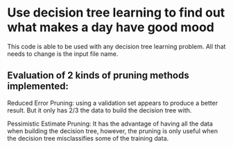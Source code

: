 ﻿# Use decision tree learning to find out what makes a day have good mood

This code is able to be used with any decision tree learning problem. All that needs to change is the input file name.

## Evaluation of 2 kinds of pruning methods implemented:
Reduced Error Pruning:  using a validation set appears to produce a better result. But it only has 2/3 the data to build the decision tree with.

Pessimistic Estimate Pruning: It has the advantage of having all the data when building the decision tree, however, the pruning is only useful when the decision tree misclassifies some of the training data.
